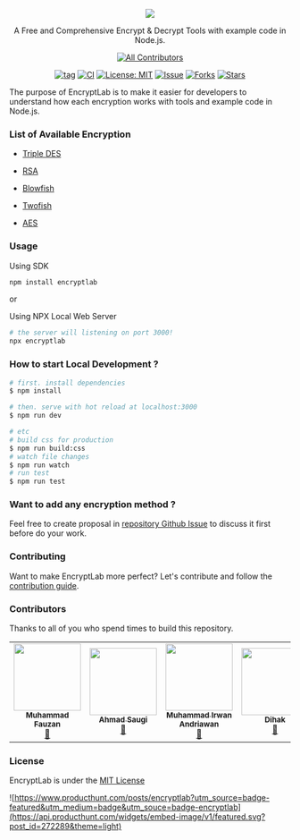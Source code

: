 <p align="center">
    <img src="encryptlab.png"></img>
</p>

<p align="center">
    A Free and Comprehensive Encrypt & Decrypt Tools with example code in Node.js.
</p>

<div align="center">

<!-- ALL-CONTRIBUTORS-BADGE:START - Do not remove or modify this section -->

[![All Contributors](https://img.shields.io/badge/all_contributors-4-orange.svg?style=flat-square)](#contributors-)

<!-- ALL-CONTRIBUTORS-BADGE:END -->

[![tag](https://img.shields.io/github/tag/fauzan121002/encryptlab.svg)](https://github.com/fauzan121002/encryptlab) [![CI](https://github.com/fauzan121002/encryptlab/workflows/Node.js%20CI/badge.svg)](https://github.com/fauzan121002/encryptlab/actions) [![License: MIT](https://img.shields.io/badge/License-MIT-blue.svg)](https://github.com/fauzan121002/encryptlab/blob/master/LICENSE) [![Issue](https://img.shields.io/github/issues/fauzan121002/encryptlab)](https://img.shields.io/github/issues/fauzan121002/encryptlab) [![Forks](https://img.shields.io/github/forks/fauzan121002/encryptlab)](https://img.shields.io/github/forks/fauzan121002/encryptlab) [![Stars](https://img.shields.io/github/stars/fauzan121002/encryptlab)](https://img.shields.io/github/stars/fauzan121002/encryptlab)

</div>

The purpose of EncryptLab is to make it easier for developers to understand how each encryption works with tools and example code in Node.js.

### List of Available Encryption

- [Triple DES](#tripledes)

- [RSA](#rsa)

- [Blowfish](#blowfish)

- [Twofish](#twofish)

- [AES](#aes)

### Usage

Using SDK

```bash
npm install encryptlab

```

or

Using NPX Local Web Server

```bash
# the server will listening on port 3000!
npx encryptlab
```

### How to start Local Development ?

```bash
# first. install dependencies
$ npm install

# then. serve with hot reload at localhost:3000
$ npm run dev

# etc
# build css for production
$ npm run build:css
# watch file changes
$ npm run watch
# run test
$ npm run test
```

### Want to add any encryption method ?

Feel free to create proposal in [repository Github Issue](https://github.com/fauzan121002/encryptlab/issues) to discuss it first before do your work.

### Contributing

Want to make EncryptLab more perfect? Let's contribute and follow the [contribution guide](.github/CONTRIBUTING.md).

### Contributors

Thanks to all of you who spend times to build this repository.

<!-- ALL-CONTRIBUTORS-LIST:START - Do not remove or modify this section -->
<!-- prettier-ignore-start -->
<!-- markdownlint-disable -->
<table>
  <tr>
    <td align="center"><a href="http://fauzan.tech"><img src="https://avatars3.githubusercontent.com/u/50759463?v=4" width="120px;" alt=""/><br /><sub><b>Muhammad Fauzan</b></sub></a><br /><a href="#maintenance-fauzan121002" title="Maintenance">🚧</a></td>
    <td align="center"><a href="http://ahmadsaugi.com"><img src="https://avatars2.githubusercontent.com/u/45036724?v=4" width="120px;" alt=""/><br /><sub><b>Ahmad Saugi</b></sub></a><br /><a href="https://github.com/fauzan121002/encryptlab/commits?author=zuramai" title="Documentation">📖</a></td>
    <td align="center"><a href="https://andriawan.com"><img src="https://avatars3.githubusercontent.com/u/13099373?v=4" width="120px;" alt=""/><br /><sub><b>Muhammad Irwan Andriawan</b></sub></a><br /><a href="#tool-andriawan" title="Tools">🔧</a></td>
    <td align="center"><a href="https://www.dihak.my.id"><img src="https://avatars3.githubusercontent.com/u/10445482?v=4" width="120px;" alt=""/><br /><sub><b>Dihak</b></sub></a><br /><a href="#design-dihak" title="Design">🎨</a></td>
  </tr>
</table>

<!-- markdownlint-enable -->
<!-- prettier-ignore-end -->

<!-- ALL-CONTRIBUTORS-LIST:END -->

### License

EncryptLab is under the [MIT License](LICENSE.md)

![https://www.producthunt.com/posts/encryptlab?utm_source=badge-featured&utm_medium=badge&utm_souce=badge-encryptlab](https://api.producthunt.com/widgets/embed-image/v1/featured.svg?post_id=272289&theme=light)
